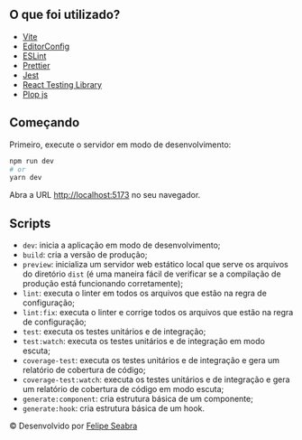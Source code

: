 
## O que foi utilizado?

- [Vite](https://vitejs.dev)
- [EditorConfig](https://editorconfig.org)
- [ESLint](https://eslint.org)
- [Prettier](https://prettier.io)
- [Jest](https://jestjs.io)
- [React Testing Library](https://testing-library.com/docs/react-testing-library/intro)
- [Plop js](https://plopjs.com)

## Começando

Primeiro, execute o servidor em modo de desenvolvimento:

```bash
npm run dev
# or
yarn dev
```

Abra a URL [http://localhost:5173](http://localhost:5173) no seu navegador.

## Scripts

- `dev`: inicia a aplicação em modo de desenvolvimento;
- `build`: cria a versão de produção;
- `preview`: inicializa um servidor web estático local que serve os arquivos do diretório `dist` (é uma maneira fácil de verificar se a compilação de produção está funcionando corretamente);
- `lint`: executa o linter em todos os arquivos que estão na regra de configuração;
- `lint:fix`: executa o linter e corrige todos os arquivos que estão na regra de configuração;
- `test`: executa os testes unitários e de integração;
- `test:watch`: executa os testes unitários e de integração em modo escuta;
- `coverage-test`: executa os testes unitários e de integração e gera um relatório de cobertura de código;
- `coverage-test:watch`: executa os testes unitários e de integração e gera um relatório de cobertura de código em modo escuta;
- `generate:component`: cria estrutura básica de um componente;
- `generate:hook`: cria estrutura básica de um hook.


© Desenvolvido por [Felipe Seabra](https://www.linkedin.com/in/felipe-seabra/) 
